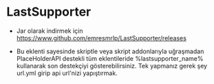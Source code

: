 # LastSupporter

+ Jar olarak indirmek için https://www.github.com/emresmrlp/LastSupporter/releases

+ Bu eklenti sayesinde skriptle veya skript addonlarıyla uğraşmadan PlaceHolderAPI destekli tüm eklentileride %lastsupporter_name%
kullanarak son destekçiyi gösterebilirsiniz. Tek yapmanız gerek şey url.yml girip api url'nizi yapıştırmak.

